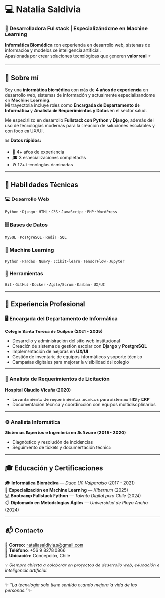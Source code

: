 # 💻 Natalia Saldivia

### 🚀 Desarrolladora Fullstack | Especializándome en Machine Learning  
**Informática Biomédica** con experiencia en desarrollo web, sistemas de información y modelos de inteligencia artificial.  
Apasionada por crear soluciones tecnológicas que generen **valor real** ⭐

---

## 🌸 Sobre mí

Soy una **informática biomédica** con más de **4 años de experiencia** en desarrollo web, sistemas de información y actualmente especializandome en **Machine Learning**.  
Mi trayectoria incluye roles como **Encargada de Departamento de Informática** y **Analista de Requerimientos y Datos** en el sector salud.

Me especializo en desarrollo **Fullstack con Python y Django**, además del uso de tecnologías modernas para la creación de soluciones escalables y con foco en UX/UI.

📊 **Datos rápidos:**
- 🧠 4+ años de experiencia  
- 🎓 3 especializaciones completadas  
- ⚙️ 12+ tecnologías dominadas  

---

## 🧩 Habilidades Técnicas

### 💻 Desarrollo Web
`Python` · `Django` · `HTML` · `CSS` · `JavaScript` · `PHP` · `WordPress`

### 🗄️ Bases de Datos
`MySQL` · `PostgreSQL` · `Redis` · `SQL`

### 🤖 Machine Learning
`Python` · `Pandas` · `NumPy` · `Scikit-learn` · `TensorFlow` · `Jupyter`

### 🧰 Herramientas
`Git` · `GitHub` · `Docker` · `Agile/Scrum` · `Kanban` · `UX/UI`

---

## 💼 Experiencia Profesional

### 🖥️ Encargada del Departamento de Informática  
**Colegio Santa Teresa de Quilpué (2021 - 2025)**  
- Desarrollo y administración del sitio web institucional  
- Creación de sistema de gestión escolar con **Django** y **PostgreSQL**  
- Implementación de mejoras en **UX/UI**  
- Gestión de inventario de equipos informáticos y soporte técnico  
- Campañas digitales para mejorar la visibilidad del colegio

---

### 🏥 Analista de Requerimientos de Licitación  
**Hospital Claudio Vicuña (2020)**  
- Levantamiento de requerimientos técnicos para sistemas **HIS** y **ERP**  
- Documentación técnica y coordinación con equipos multidisciplinarios

---

### ⚙️ Analista Informática  
**Sistemas Expertos e Ingeniería en Software (2019 - 2020)**  
- Diagnóstico y resolución de incidencias  
- Seguimiento de tickets y documentación técnica  

---

## 🎓 Educación y Certificaciones

🎓 **Informática Biomédica** — *Duoc UC Valparaíso* (2017 - 2021)  
📘 **Especialización en Machine Learning** — *Kibernum* (2025)  
💻 **Bootcamp Fullstack Python** — *Talento Digital para Chile* (2024)  
📋 **Diplomado en Metodologías Ágiles** — *Universidad de Playa Ancha* (2024)

---

## 📬 Contacto

📧 **Correo:** [nataliasaldivia.s@gmail.com](mailto:nataliasaldivia.s@gmail.com)  
📱 **Teléfono:** +56 9 8278 0866  
📍 **Ubicación:** Concepción, Chile  

💡 *Siempre abierta a colaborar en proyectos de desarrollo web, educación e inteligencia artificial.*

---

✨ *“La tecnología solo tiene sentido cuando mejora la vida de las personas.”* ✨
